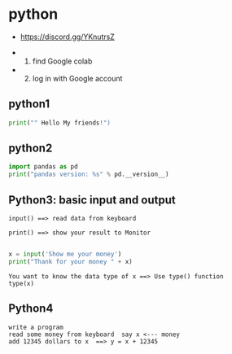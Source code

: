 # python

- https://discord.gg/YKnutrsZ

- 1. find Google colab
- 2. log in with Google account

## python1

```python
print("" Hello My friends!")
```

## python2
```python
import pandas as pd
print("pandas version: %s" % pd.__version__)
```

## Python3: basic input and output
```
input() ==> read data from keyboard

print() ==> show your result to Monitor
```
```python

x = input('Show me your money')
print("Thank for your money " + x)
```

```
You want to know the data type of x ==> Use type() function
type(x)
```
## Python4 
```
write a program
read some money from keyboard  say x <--- money
add 12345 dollars to x  ==> y = x + 12345  
```
